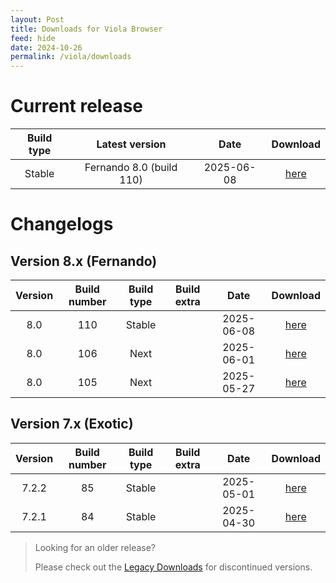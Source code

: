```yaml
---
layout: Post
title: Downloads for Viola Browser
feed: hide
date: 2024-10-26
permalink: /viola/downloads
---
```


# Current release

| Build type | Latest version | Date | Download |
| :--: | :--: | :--: | :--: |
| Stable | Fernando 8.0 (build 110) | 2025-06-08 | [here](/viola/builds/build110) |

<!-- | Next | Fernando 8.0 (build 106) | 2025-06-01 | [here](/viola/builds/build106) | -->

# Changelogs
## Version 8.x (Fernando)

| Version | Build number | Build type | Build extra | Date | Download |
| :--: | :--: | :--: | :--: | :--: | :--: |
| 8.0 | 110 | Stable | | 2025-06-08 | [here](/viola/builds/build110) |
| 8.0 | 106 | Next | | 2025-06-01 | [here](/viola/builds/build106) |
| 8.0 | 105 | Next | | 2025-05-27 | [here](/viola/builds/build105) |

## Version 7.x (Exotic)

| Version | Build number | Build type | Build extra | Date | Download |
| :--: | :--: | :--: | :--: | :--: | :--: |
| 7.2.2 | 85 | Stable | | 2025-05-01 | [here](/viola/builds/build85) |
| 7.2.1 | 84 | Stable | | 2025-04-30 | [here](/viola/builds/build84) |

> Looking for an older release?
> 
> Please check out the [Legacy Downloads](/viola/legacy_downloads) for discontinued versions.
